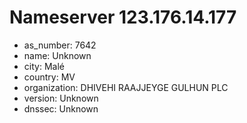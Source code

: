 # Nameserver 123.176.14.177

* as_number: 7642
* name: Unknown
* city: Malé
* country: MV
* organization: DHIVEHI RAAJJEYGE GULHUN PLC
* version: Unknown
* dnssec: Unknown
